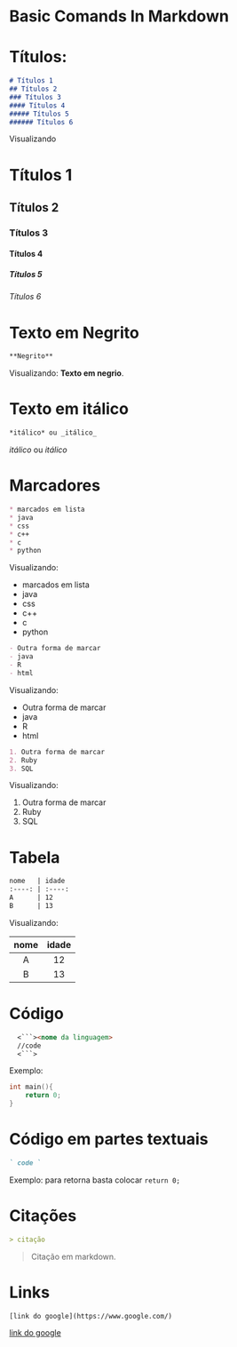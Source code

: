 # Basic Comands In Markdown

# Títulos:

```Markdown
# Títulos 1
## Títulos 2
### Títulos 3
#### Títulos 4
##### Títulos 5
###### Títulos 6
```
Visualizando 
# Títulos 1
## Títulos 2
### Títulos 3
#### Títulos 4
##### Títulos 5
###### Títulos 6


# Texto em Negrito
```Markdown
**Negrito**
```
Visualizando: **Texto em negrio**.

# Texto em itálico
```Markdown
*itálico* ou _itálico_
```
*itálico* ou _itálico_


# Marcadores

```Markdown
* marcados em lista
* java
* css
* c++
* c
* python
```

Visualizando:

* marcados em lista
* java
* css
* c++
* c
* python
  
```Markdown
- Outra forma de marcar
- java
- R
- html
```

Visualizando:
- Outra forma de marcar
- java
- R
- html


```Markdown
1. Outra forma de marcar
2. Ruby
3. SQL
```
Visualizando:

1. Outra forma de marcar
2. Ruby
3. SQL

# Tabela

```Markdown
nome   | idade
:----: | :----:
A      | 12
B      | 13
```

Visualizando:

nome   | idade
:----: | :----:
A      | 12
B      | 13
 

# Código

```Markdown
  <```><nome da linguagem>
  //code
  <```>
```

Exemplo:

```C
int main(){
    return 0;
}
```

# Código em partes textuais

```Markdown
` code `
```
Exemplo: para retorna basta colocar `return 0;`

# Citações

```Markdown
> citação
```
> Citação em markdown.

# Links

```
[link do google](https://www.google.com/)
```
[link do google](https://www.google.com/)

